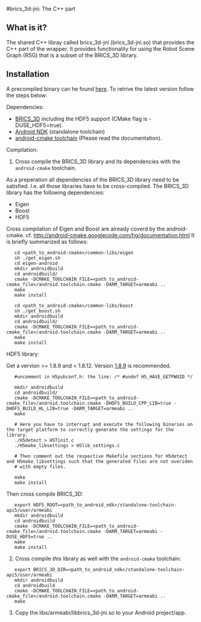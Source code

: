 #brics_3d-jni: The C++ part

What is it?
-----------
 
The shared C++ libray called  brics_3d-jni (brics_3d-jni.so) that provides the C++ part of the wrapper. 
It provides functionality for using the Robot Scene Graph (RSG) that is a subset of the BRICS_3D library.

Installation
------------

A precompiled binary can he found [here](http://www.best-of-robotics.org/brics_3d/downloads/libbrics_3d-jni.so). 
To retrive the latest version follow the steps below: 

Dependencies:
 * [BRICS_3D](http://www.best-of-robotics.org/brics_3d/installation.html) including the HDF5 support (CMake flag is -DUSE_HDF5=true).
 * [Android NDK](https://developer.android.com/tools/sdk/ndk/index.html) (standalone toolchain)
 * [android-cmake toolchain](https://code.google.com/p/android-cmake/) (Please read the documentation).

Compilation:

 1. Cross compile the BRICS_3D library and its dependencies with the `android-cmake` toolchain.
 
 As a preperation all dependencies of the BRICS_3D library need to be satisfied. I.e. all those libraries have to be cross-compiled.
 The BRICS_3D library has the following dependencies:
 
 * Eigen
 * Boost
 * HDF5

Cross compilation of Eigen and Boost are already coverd by the android-cmake. cf. http://android-cmake.googlecode.com/hg/documentation.html 
It is briefly summarized as follows:  
 
 ```
	cd <path_to_android-cmake>/common-libs/eigen
	sh ./get_eigen.sh
	cd eigen-android
	mkdir androidbuild
	cd androidbuild/
	cmake -DCMAKE_TOOLCHAIN_FILE=<path_to_android-cmake_file>/android.toolchain.cmake -DARM_TARGET=armeabi .. 
	make
	make install

	cd <path_to_android-cmake>/common-libs/boost
	sh ./get_boost.sh
	mkdir androidbuild
	cd androidbuild/
	cmake -DCMAKE_TOOLCHAIN_FILE=<path_to_android-cmake_file>/android.toolchain.cmake -DARM_TARGET=armeabi .. 
	make
	make install
 ``` 

HDF5 library:

 Get a vervion >= 1.8.9 and < 1.8.12. Version [1.8.9](www.hdfgroup.org/ftp/HDF5/prev-releases/hdf5-1.8.9/src/hdf5-1.8.9.tar.gz) is recommended.

 ```
 	#uncomment in H5pubconf.h: the line: /* #undef H5_HAVE_GETPWUID */
 		
	mkdir androidbuild
	cd androidbuild/
	cmake -DCMAKE_TOOLCHAIN_FILE=<path_to_android-cmake_file>/android.toolchain.cmake -DHDF5_BUILD_CPP_LIB=true -DHDF5_BUILD_HL_LIB=true -DARM_TARGET=armeabi .. 
	make
	
	# Here you have to interrupt and execute the following binaries on the target platform to correctly generate the settings for the library.
	./H5detect > H5Tinit.c
	./H5make_libsettings > H5lib_settings.c
	
	# Then comment out the respective Makefile sections for H5detect and H5make_libsettings such that the generated files are not overiden
	# with empty files.
	
	make
	make install
 ```
 
Then cross compile BRICS_3D: 
 
 ```
  	export HDF5_ROOT=<path_to_android_ndk>/standalone-toolchain-api5/user/armeabi
 	mkdir androidbuild
	cd androidbuild
	cmake -DCMAKE_TOOLCHAIN_FILE=<path_to_android-cmake_file>/android.toolchain.cmake -DARM_TARGET=armeabi -DUSE_HDF5=true ..
	make
	make install
 ```
 
 2. Cross compile *this* library as well with the `android-cmake` toolchain:
 
 ```
	export BRICS_3D_DIR=<path_to_android_ndk>/standalone-toolchain-api5/user/armeabi
	mkdir androidbuild
	cd androidbuild
	cmake -DCMAKE_TOOLCHAIN_FILE=<path_to_android-cmake_file>/android.toolchain.cmake -DARM_TARGET=armeabi ..
	make
 ```
 
 3. Copy the  libs/armeabi/libbrics_3d-jni.so to your Android project/app.
 
 